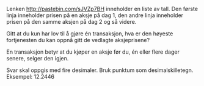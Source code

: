 Lenken http://pastebin.com/sJVZp7BH inneholder en liste av tall. Den første linja inneholder prisen på en aksje på dag 1, den andre linja inneholder prisen på den samme aksjen på dag 2 og så videre.

Gitt at du kun har lov til å gjøre én transaksjon, hva er den høyeste fortjenesten du kan oppnå gitt de vedlagte aksjeprisene?

En transaksjon betyr at du kjøper en aksje før du, én eller flere dager senere, selger den igjen.

Svar skal oppgis med fire desimaler. Bruk punktum som desimalskilletegn. Eksempel: 12.2446